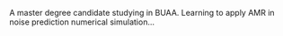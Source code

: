 A master degree candidate studying in BUAA.
Learning to apply AMR in noise prediction numerical simulation...
<!---
mafiami/mafiami is a ✨ special ✨ repository because its `README.md` (this file) appears on your GitHub profile.
You can click the Preview link to take a look at your changes.
--->
